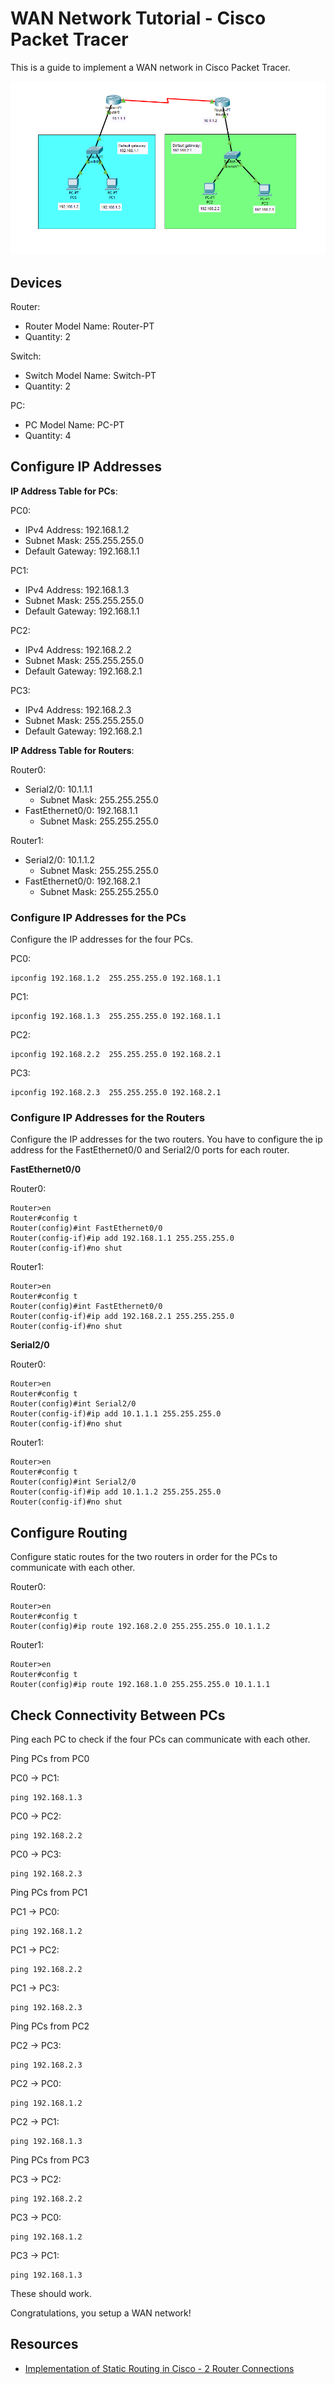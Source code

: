 # WAN Network Tutorial - Cisco Packet Tracer

This is a guide to implement a WAN network in Cisco Packet Tracer.

![](./images/WAN_Network-Cisco_Packet_Tracer.PNG)

## Devices

Router:
- Router Model Name: Router-PT
- Quantity: 2

Switch:
- Switch Model Name: Switch-PT
- Quantity: 2

PC:
- PC Model Name: PC-PT
- Quantity: 4

## Configure IP Addresses

**IP Address Table for PCs**:

PC0:
- IPv4 Address: 192.168.1.2
- Subnet Mask: 255.255.255.0
- Default Gateway: 192.168.1.1

PC1:
- IPv4 Address: 192.168.1.3
- Subnet Mask: 255.255.255.0
- Default Gateway: 192.168.1.1

PC2:
- IPv4 Address: 192.168.2.2
- Subnet Mask: 255.255.255.0
- Default Gateway: 192.168.2.1

PC3:
- IPv4 Address: 192.168.2.3
- Subnet Mask: 255.255.255.0
- Default Gateway: 192.168.2.1

**IP Address Table for Routers**:

Router0:
- Serial2/0: 10.1.1.1
    - Subnet Mask: 255.255.255.0
- FastEthernet0/0: 192.168.1.1
    - Subnet Mask: 255.255.255.0

Router1:
- Serial2/0: 10.1.1.2
    - Subnet Mask: 255.255.255.0
- FastEthernet0/0: 192.168.2.1
    - Subnet Mask: 255.255.255.0

### Configure IP Addresses for the PCs

Configure the IP addresses for the four PCs.

PC0:
```
ipconfig 192.168.1.2  255.255.255.0 192.168.1.1
```

PC1:
```
ipconfig 192.168.1.3  255.255.255.0 192.168.1.1
```

PC2:
```
ipconfig 192.168.2.2  255.255.255.0 192.168.2.1
```

PC3:
```
ipconfig 192.168.2.3  255.255.255.0 192.168.2.1
```

### Configure IP Addresses for the Routers

Configure the IP addresses for the two routers. You have to configure the
ip address for the FastEthernet0/0 and Serial2/0 ports for each router.

**FastEthernet0/0**

Router0:
```
Router>en
Router#config t
Router(config)#int FastEthernet0/0
Router(config-if)#ip add 192.168.1.1 255.255.255.0
Router(config-if)#no shut
```

Router1:
```
Router>en  
Router#config t 
Router(config)#int FastEthernet0/0
Router(config-if)#ip add 192.168.2.1 255.255.255.0  
Router(config-if)#no shut
```

**Serial2/0**

Router0:
```
Router>en
Router#config t
Router(config)#int Serial2/0
Router(config-if)#ip add 10.1.1.1 255.255.255.0
Router(config-if)#no shut
```

Router1:
```
Router>en
Router#config t
Router(config)#int Serial2/0
Router(config-if)#ip add 10.1.1.2 255.255.255.0
Router(config-if)#no shut
```

## Configure Routing

Configure static routes for the two routers in order for the PCs to communicate with each other.

Router0:
```
Router>en  
Router#config t 
Router(config)#ip route 192.168.2.0 255.255.255.0 10.1.1.2
```

Router1:
```
Router>en  
Router#config t 
Router(config)#ip route 192.168.1.0 255.255.255.0 10.1.1.1
```

## Check Connectivity Between PCs

Ping each PC to check if the four PCs can communicate with each other.

Ping PCs from PC0

PC0 -> PC1:
```
ping 192.168.1.3
```

PC0 -> PC2:
```
ping 192.168.2.2
```

PC0 -> PC3:
```
ping 192.168.2.3
```

Ping PCs from PC1

PC1 -> PC0:
```
ping 192.168.1.2
```

PC1 -> PC2:
```
ping 192.168.2.2
```

PC1 -> PC3:
```
ping 192.168.2.3
```

Ping PCs from PC2

PC2 -> PC3:
```
ping 192.168.2.3
```

PC2 -> PC0:
```
ping 192.168.1.2
```

PC2 -> PC1:
```
ping 192.168.1.3
```

Ping PCs from PC3

PC3 -> PC2:
```
ping 192.168.2.2
```

PC3 -> PC0:
```
ping 192.168.1.2
```

PC3 -> PC1:
```
ping 192.168.1.3
```

These should work.

Congratulations, you setup a WAN network!

## Resources

- [Implementation of Static Routing in Cisco - 2 Router Connections](https://www.geeksforgeeks.org/computer-networks/implementation-of-static-routing-in-cisco-2-router-connections/)
